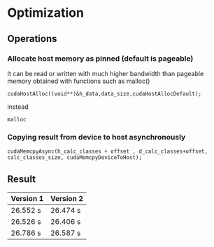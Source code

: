 # Optimization

## Operations
### Allocate host memory as pinned (default is pageable)
 It can be read or written with much higher bandwidth than pageable memory obtained with functions such as malloc()
```
cudaHostAlloc((void**)&h_data,data_size,cudaHostAllocDefault);
```
instead 
```
malloc
```

### Copying result from device to host asynchronously
```  
cudaMemcpyAsync(h_calc_classes + offset , d_calc_classes+offset, calc_classes_size, cudaMemcpyDeviceToHost);
```


## Result
|Version 1|Version 2|
|---------|---------|
|26.552 s  |26.474 s  |
|26.526 s  |26.406 s  |
|26.786 s |26.587 s  |